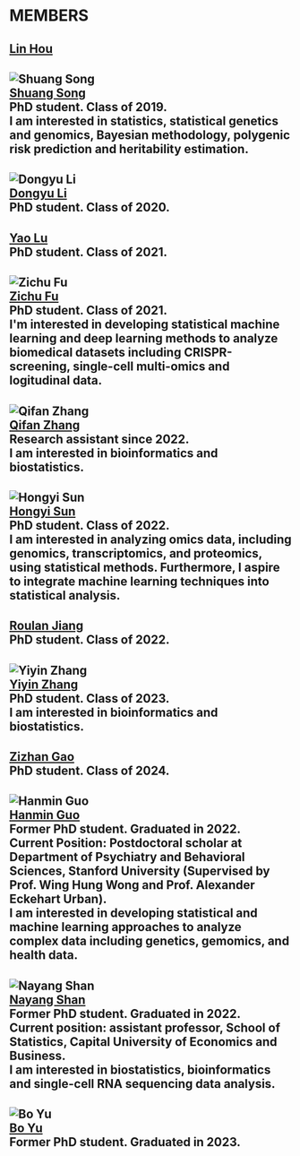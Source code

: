 # MEMBERS  
[Lin Hou](https://github.com/houlresearch/Tests/blob/main/LIN%20HOU.md)
---
![Shuang Song](https://raw.githubusercontent.com/houlresearch/Tests/main/songshuang.jpg)  
[Shuang Song](https://github.com/houlresearch/Tests/blob/main/SHUANG%20SONG.md)  
PhD student. Class of 2019.  
I am interested in statistics, statistical genetics and genomics, Bayesian methodology, polygenic risk prediction and heritability estimation.  
---
![Dongyu Li](https://raw.githubusercontent.com/houlresearch/Tests/main/lidongyu.jpg)  
[Dongyu Li](https://github.com/houlresearch/Tests/blob/main/DONGYU%20LI.md)  
PhD student. Class of 2020.  
---
[Yao Lu](https://github.com/houlresearch/Tests/blob/main/YAO%20LU.md)  
PhD student. Class of 2021.  
---
![Zichu Fu](https://raw.githubusercontent.com/houlresearch/Tests/main/fuzichu.jpg)  
[Zichu Fu](https://github.com/houlresearch/Tests/blob/main/ZICHU%20FU.md)  
PhD student. Class of 2021.  
I'm interested in developing statistical machine learning and deep learning methods to analyze biomedical datasets including CRISPR-screening, single-cell multi-omics and logitudinal data.  
---
![Qifan Zhang](https://raw.githubusercontent.com/houlresearch/Tests/main/zhangqifan.jpg)  
[Qifan Zhang](https://github.com/houlresearch/Tests/blob/main/QIFAN%20ZHANG.md)  
Research assistant since 2022.  
I am interested in bioinformatics and biostatistics.  
---
![Hongyi Sun](https://raw.githubusercontent.com/houlresearch/Tests/main/sunhongyi.png)  
[Hongyi Sun](https://github.com/houlresearch/Tests/blob/main/HONGYI%20SUN.md)  
PhD student. Class of 2022.  
I am interested in analyzing omics data, including genomics, transcriptomics, and proteomics, using statistical methods. Furthermore, I aspire to integrate machine learning techniques into statistical analysis.  
---
[Roulan Jiang](https://github.com/houlresearch/Tests/blob/main/ROULAN%20JIANG.md)  
PhD student. Class of 2022.  
---
![Yiyin Zhang](https://raw.githubusercontent.com/houlresearch/Tests/main/zhangyiyin.jpg)  
[Yiyin Zhang](https://github.com/houlresearch/Tests/blob/main/YIYIN%20ZHANG.md)  
PhD student. Class of 2023.  
I am interested in bioinformatics and biostatistics.  
---
[Zizhan Gao](https://github.com/houlresearch/Tests/blob/main/ZIZHAN%20GAO.md)  
PhD student. Class of 2024.  
---
![Hanmin Guo](https://raw.githubusercontent.com/houlresearch/Tests/main/guohanmin.jpg)  
[Hanmin Guo](https://github.com/houlresearch/Tests/blob/main/HANMIN%20GUO.md)  
Former PhD student. Graduated in 2022.  
Current Position: Postdoctoral scholar at Department of Psychiatry and Behavioral Sciences, Stanford University (Supervised by Prof. Wing Hung Wong and Prof. Alexander Eckehart Urban).  
I am interested in developing statistical and machine learning approaches to analyze complex data including genetics, gemomics, and health data.  
---
![Nayang Shan](https://raw.githubusercontent.com/houlresearch/Tests/main/shannayang.jpg)  
[Nayang Shan](https://github.com/houlresearch/Tests/blob/main/NAYANG%20SHAN.md)  
Former PhD student. Graduated in 2022.  
Current position: assistant professor, School of Statistics, Capital University of Economics and Business.  
I am interested in biostatistics, bioinformatics and single-cell RNA sequencing data analysis.  
---
![Bo Yu](https://raw.githubusercontent.com/houlresearch/Tests/main/yubo.jpg)  
[Bo Yu](https://github.com/houlresearch/Tests/blob/main/BO%20YU.md)  
Former PhD student. Graduated in 2023.  
---
